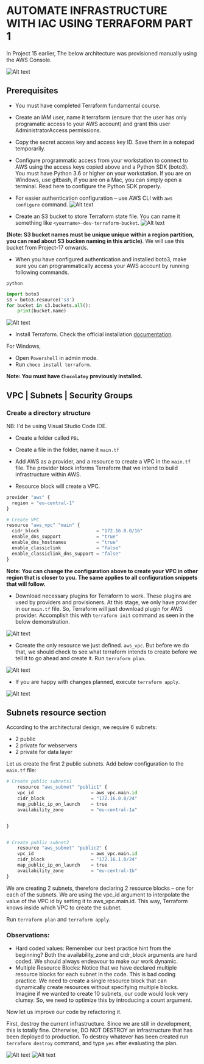 # AUTOMATE INFRASTRUCTURE WITH IAC USING TERRAFORM PART 1

In Project 15 earlier, The below architecture was provisioned manually using the AWS Console.

![Alt text](images/architecture.png)

## Prerequisites

- You must have completed Terraform fundamental course.
- Create an IAM user, name it terraform (ensure that the user has only programatic access to your AWS account) and grant this user AdministratorAccess permissions.
- Copy the secret access key and access key ID. Save them in a notepad temporarily.
- Configure programmatic access from your workstation to connect to AWS using the access keys copied above and a Python SDK (boto3). You must have Python 3.6 or higher on your workstation.
If you are on Windows, use gitbash, if you are on a Mac, you can simply open a terminal. Read here to configure the Python SDK properly.
- For easier authentication configuration – use AWS CLI with `aws configure` command.
![Alt text](<images/aws configure.png>)

- Create an S3 bucket to store Terraform state file. You can name it something like `<yourname>-dev-terraform-bucket`.
![Alt text](<images/s3 create bucket.png>)

**(Note: S3 bucket names must be unique unique within a region partition, you can read about S3 bucken naming in this article)**. We will use this bucket from Project-17 onwards.

- When you have configured authentication and installed boto3, make sure you can programmatically access your AWS account by running following commands.

`python`  

```python
import boto3
s3 = boto3.resource('s3')
for bucket in s3.buckets.all():
    print(bucket.name)
```
![Alt text](<images/bucket check.png>)

- Install Terraform. Check the official installation [documentation](https://developer.hashicorp.com/terraform/tutorials/aws-get-started/install-cli#install-terraform). 

For Windows,
- Open `Powershell` in admin mode.
- Run `choco install terraform`.

**Note: You must have `Chocolatey` previously installed.**

## VPC | Subnets | Security Groups

### Create a directory structure
NB: I'd be using Visual Studio Code IDE.
- Create a folder called `PBL`
- Create a file in the folder, name it `main.tf`

- Add AWS as a provider, and a resource to create a VPC in the `main.tf` file. The provider block informs Terraform that we intend to build infrastructure within AWS.

- Resource block will create a VPC.
```python
provider "aws" {
  region = "eu-central-1"
}

# Create VPC
resource "aws_vpc" "main" {
  cidr_block                     = "172.16.0.0/16"
  enable_dns_support             = "true"
  enable_dns_hostnames           = "true"
  enable_classiclink             = "false"
  enable_classiclink_dns_support = "false"
}
```
**Note: You can change the configuration above to create your VPC in other region that is closer to you. The same applies to all configuration snippets that will follow.**

- Download necessary plugins for Terraform to work. These plugins are used by providers and provisioners. At this stage, we only have provider in our `main.tf` file. So, Terraform will just download plugin for AWS provider. 
Accomplish this with `terraform init` command as seen in the below demonstration.

![Alt text](<images/terraform init.png>)

- Ccreate the only resource we just defined. `aws_vpc`. But before we do that, we should check to see what terraform intends to create before we tell it to go ahead and create it.
Run `terraform plan`.

![Alt text](<images/terraform plan.png>)

- If you are happy with changes planned, execute `terraform apply`.

![Alt text](<images/terraform apply.png>)

## Subnets resource section

According to the architectural design, we require 6 subnets:

- 2 public
- 2 private for webservers
- 2 private for data layer

Let us create the first 2 public subnets. Add below configuration to the `main.tf` file:

```python
# Create public subnets1
    resource "aws_subnet" "public1" {
    vpc_id                     = aws_vpc.main.id
    cidr_block                 = "172.16.0.0/24"
    map_public_ip_on_launch    = true
    availability_zone          = "eu-central-1a"


}


# Create public subnet2
    resource "aws_subnet" "public2" {
    vpc_id                     = aws_vpc.main.id
    cidr_block                 = "172.16.1.0/24"
    map_public_ip_on_launch    = true
    availability_zone          = "eu-central-1b"
}
```

We are creating 2 subnets, therefore declaring 2 resource blocks – one for each of the subnets. We are using the vpc_id argument to interpolate the value of the VPC id by setting it to aws_vpc.main.id. This way, Terraform knows inside which VPC to create the subnet.

Run `terraform plan` and `terraform apply`.

### Observations:

- Hard coded values: Remember our best practice hint from the beginning? Both the availability_zone and cidr_block arguments are hard coded. We should always endeavour to make our work dynamic.
- Multiple Resource Blocks: Notice that we have declared multiple resource blocks for each subnet in the code. This is bad coding practice. We need to create a single resource block that can dynamically create resources without specifying multiple blocks. Imagine if we wanted to create 10 subnets, our code would look very clumsy. So, we need to optimize this by introducing a count argument.

Now let us improve our code by refactoring it.

First, destroy the current infrastructure. Since we are still in development, this is totally fine. Otherwise, DO NOT DESTROY an infrastructure that has been deployed to production.
To destroy whatever has been created run `terraform destroy` command, and type `yes` after evaluating the plan.

![Alt text](images/destroy1.png)
![Alt text](images/destroyed2.png)
